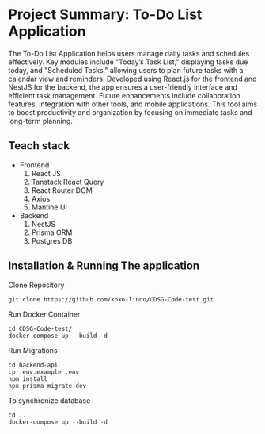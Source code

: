 # Project Summary: To-Do List Application

The To-Do List Application helps users manage daily tasks and schedules effectively. Key modules include "Today’s Task List," displaying tasks due today, and "Scheduled Tasks," allowing users to plan future tasks with a calendar view and reminders. Developed using React.js for the frontend and NestJS for the backend, the app ensures a user-friendly interface and efficient task management. Future enhancements include collaboration features, integration with other tools, and mobile applications. This tool aims to boost productivity and organization by focusing on immediate tasks and long-term planning.

## Teach stack

- Frontend
  1. React JS
  2. Tanstack React Query
  3. React Router DOM
  4. Axios
  5. Mantine UI
- Backend
  1. NestJS
  2. Prisma ORM
  3. Postgres DB

## Installation & Running The application

Clone Repository

```
git clone https://github.com/koko-linoo/CDSG-Code-test.git
```

Run Docker Container

```
cd CDSG-Code-test/
docker-compose up --build -d
```

Run Migrations

```
cd backend-api
cp .env.example .env
npm install
npx prisma migrate dev
```

To synchronize database

```
cd ..
docker-compose up --build -d
```
